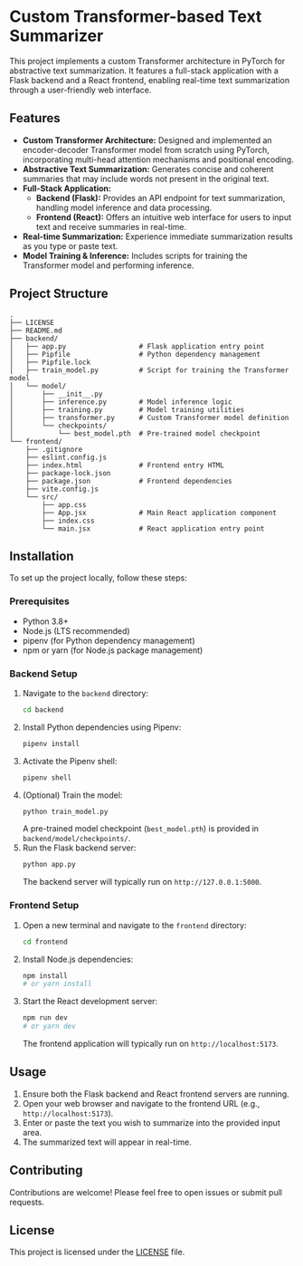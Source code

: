 # Custom Transformer-based Text Summarizer

This project implements a custom Transformer architecture in PyTorch for abstractive text summarization. It features a full-stack application with a Flask backend and a React frontend, enabling real-time text summarization through a user-friendly web interface.

## Features

*   **Custom Transformer Architecture:** Designed and implemented an encoder-decoder Transformer model from scratch using PyTorch, incorporating multi-head attention mechanisms and positional encoding.
*   **Abstractive Text Summarization:** Generates concise and coherent summaries that may include words not present in the original text.
*   **Full-Stack Application:**
    *   **Backend (Flask):** Provides an API endpoint for text summarization, handling model inference and data processing.
    *   **Frontend (React):** Offers an intuitive web interface for users to input text and receive summaries in real-time.
*   **Real-time Summarization:** Experience immediate summarization results as you type or paste text.
*   **Model Training & Inference:** Includes scripts for training the Transformer model and performing inference.

## Project Structure

```
.
├── LICENSE
├── README.md
├── backend/
│   ├── app.py                  # Flask application entry point
│   ├── Pipfile                 # Python dependency management
│   ├── Pipfile.lock
│   ├── train_model.py          # Script for training the Transformer model
│   └── model/
│       ├── __init__.py
│       ├── inference.py        # Model inference logic
│       ├── training.py         # Model training utilities
│       ├── transformer.py      # Custom Transformer model definition
│       └── checkpoints/
│           └── best_model.pth  # Pre-trained model checkpoint
└── frontend/
    ├── .gitignore
    ├── eslint.config.js
    ├── index.html              # Frontend entry HTML
    ├── package-lock.json
    ├── package.json            # Frontend dependencies
    ├── vite.config.js
    └── src/
        ├── app.css
        ├── App.jsx             # Main React application component
        ├── index.css
        └── main.jsx            # React application entry point
```

## Installation

To set up the project locally, follow these steps:

### Prerequisites

*   Python 3.8+
*   Node.js (LTS recommended)
*   pipenv (for Python dependency management)
*   npm or yarn (for Node.js package management)

### Backend Setup

1.  Navigate to the `backend` directory:
    ```bash
    cd backend
    ```
2.  Install Python dependencies using Pipenv:
    ```bash
    pipenv install
    ```
3.  Activate the Pipenv shell:
    ```bash
    pipenv shell
    ```
4.  (Optional) Train the model:
    ```bash
    python train_model.py
    ```
    A pre-trained model checkpoint (`best_model.pth`) is provided in `backend/model/checkpoints/`.
5.  Run the Flask backend server:
    ```bash
    python app.py
    ```
    The backend server will typically run on `http://127.0.0.1:5000`.

### Frontend Setup

1.  Open a new terminal and navigate to the `frontend` directory:
    ```bash
    cd frontend
    ```
2.  Install Node.js dependencies:
    ```bash
    npm install
    # or yarn install
    ```
3.  Start the React development server:
    ```bash
    npm run dev
    # or yarn dev
    ```
    The frontend application will typically run on `http://localhost:5173`.

## Usage

1.  Ensure both the Flask backend and React frontend servers are running.
2.  Open your web browser and navigate to the frontend URL (e.g., `http://localhost:5173`).
3.  Enter or paste the text you wish to summarize into the provided input area.
4.  The summarized text will appear in real-time.

## Contributing

Contributions are welcome! Please feel free to open issues or submit pull requests.

## License

This project is licensed under the [LICENSE](LICENSE) file.
